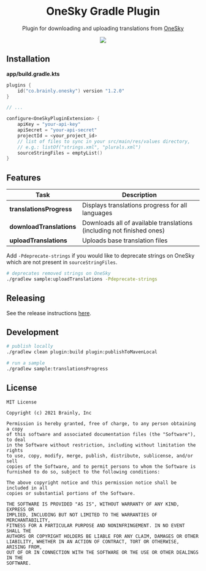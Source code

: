 <h1 align="center">OneSky Gradle Plugin</h1>
<p align="center">
Plugin for downloading and uploading translations from <a href="https://www.oneskyapp.com/">OneSky</a>
</p>

<p align="center">
    <img src="https://img.shields.io/badge/version-1.2.0-blue.svg">
</p>

## Installation

**app/build.gradle.kts**
```kotlin
plugins {
    id("co.brainly.onesky") version "1.2.0"
}

// ...

configure<OneSkyPluginExtension> {
    apiKey = "your-api-key"
    apiSecret = "your-api-secret"
    projectId = <your_project_id>
    // list of files to sync in your src/main/res/values directory, 
    // e.g.: listOf("strings.xml", "plurals.xml")
    sourceStringFiles = emptyList()
}
```

## Features

| Task                 | Description                                                              |
|----------------------|--------------------------------------------------------------------------|
| **translationsProgress** | Displays translations progress for all languages                      |
| **downloadTranslations** | Downloads all of available translations (including not finished ones) |
| **uploadTranslations**  | Uploads base translation files |

Add `-Pdeprecate-strings` if you would like to deprecate strings on OneSky which are not present in `sourceStringFiles`.

```bash
# deprecates removed strings on OneSky
./gradlew sample:uploadTranslations -Pdeprecate-strings
```
## Releasing

See the release instructions [here](HOW_TO_RELEASE.md).

## Development

```bash
# publish locally
./gradlew clean plugin:build plugin:publishToMavenLocal

# run a sample
./gradlew sample:translationsProgress
```

## License

```
MIT License

Copyright (c) 2021 Brainly, Inc

Permission is hereby granted, free of charge, to any person obtaining a copy
of this software and associated documentation files (the "Software"), to deal
in the Software without restriction, including without limitation the rights
to use, copy, modify, merge, publish, distribute, sublicense, and/or sell
copies of the Software, and to permit persons to whom the Software is
furnished to do so, subject to the following conditions:

The above copyright notice and this permission notice shall be included in all
copies or substantial portions of the Software.

THE SOFTWARE IS PROVIDED "AS IS", WITHOUT WARRANTY OF ANY KIND, EXPRESS OR
IMPLIED, INCLUDING BUT NOT LIMITED TO THE WARRANTIES OF MERCHANTABILITY,
FITNESS FOR A PARTICULAR PURPOSE AND NONINFRINGEMENT. IN NO EVENT SHALL THE
AUTHORS OR COPYRIGHT HOLDERS BE LIABLE FOR ANY CLAIM, DAMAGES OR OTHER
LIABILITY, WHETHER IN AN ACTION OF CONTRACT, TORT OR OTHERWISE, ARISING FROM,
OUT OF OR IN CONNECTION WITH THE SOFTWARE OR THE USE OR OTHER DEALINGS IN THE
SOFTWARE.
```
